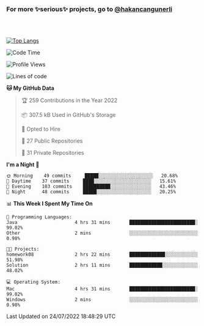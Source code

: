 ### For more ✨serious✨ projects, go to [@hakancangunerli](https://github.com/hakancangunerli)

<br>
<br>



[![Top Langs](https://github-readme-stats.vercel.app/api/top-langs/?username=63616e&layout=compact&hide=tex,html,shell,assembly,javascript,C&langs_count=6&exclude_repo=2015-csharp)](https://github.com/anuraghazra/github-readme-stats)


<!--START_SECTION:waka-->
![Code Time](http://img.shields.io/badge/Code%20Time-0%20secs-blue)

![Profile Views](http://img.shields.io/badge/Profile%20Views-5-blue)

![Lines of code](https://img.shields.io/badge/From%20Hello%20World%20I%27ve%20Written-192%20Thousand%20lines%20of%20code-blue)

**🐱 My GitHub Data** 

> 🏆 259 Contributions in the Year 2022
 > 
> 📦 307.5 kB Used in GitHub's Storage 
 > 
> 💼 Opted to Hire
 > 
> 📜 27 Public Repositories 
 > 
> 🔑 31 Private Repositories  
 > 
**I'm a Night 🦉** 

```text
🌞 Morning    49 commits     █████░░░░░░░░░░░░░░░░░░░░   20.68% 
🌆 Daytime    37 commits     ████░░░░░░░░░░░░░░░░░░░░░   15.61% 
🌃 Evening    103 commits    ██████████░░░░░░░░░░░░░░░   43.46% 
🌙 Night      48 commits     █████░░░░░░░░░░░░░░░░░░░░   20.25%

```


📊 **This Week I Spent My Time On** 

```text
💬 Programming Languages: 
Java                     4 hrs 31 mins       ████████████████████████░   99.02% 
Other                    2 mins              ░░░░░░░░░░░░░░░░░░░░░░░░░   0.98%

🐱‍💻 Projects: 
homework08               2 hrs 22 mins       █████████████░░░░░░░░░░░░   51.98% 
Solution                 2 hrs 11 mins       ████████████░░░░░░░░░░░░░   48.02%

💻 Operating System: 
Mac                      4 hrs 31 mins       ████████████████████████░   99.02% 
Windows                  2 mins              ░░░░░░░░░░░░░░░░░░░░░░░░░   0.98%

```


 Last Updated on 24/07/2022 18:48:29 UTC
<!--END_SECTION:waka-->


